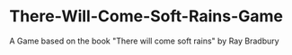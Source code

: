 # There-Will-Come-Soft-Rains-Game
A Game based on the book "There will come soft rains" by Ray Bradbury
